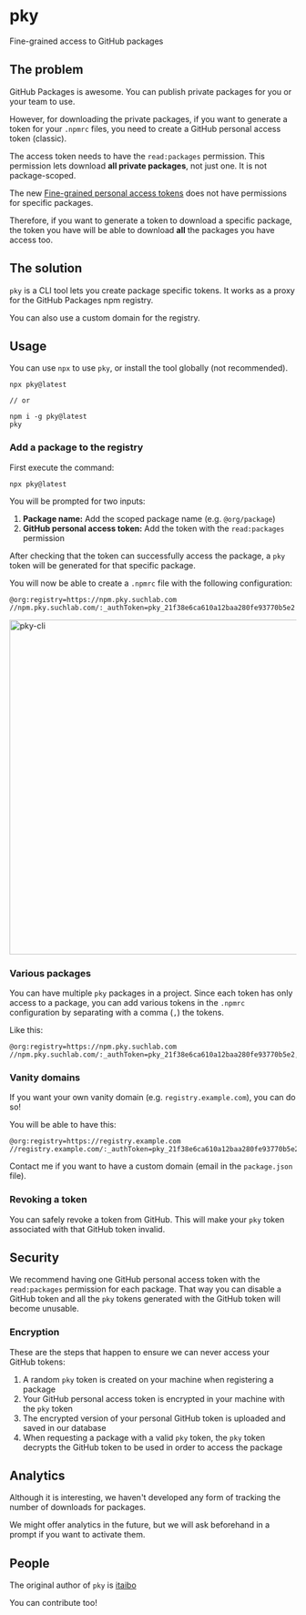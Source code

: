 # pky
Fine-grained access to GitHub packages

## The problem
GitHub Packages is awesome. You can publish private packages for you or your team to use.

However, for downloading the private packages, if you want to generate a token for your `.npmrc` files, you need to create a GitHub personal access token (classic).

The access token needs to have the `read:packages` permission. This permission lets download **all private packages**, not just one. It is not package-scoped.

The new [Fine-grained personal access tokens](https://github.blog/2022-10-18-introducing-fine-grained-personal-access-tokens-for-github/) does not have permissions for specific packages.

Therefore, if you want to generate a token to download a specific package, the token you have will be able to download **all** the packages you have access too.

## The solution
`pky` is a CLI tool lets you create package specific tokens. It works as a proxy for the GitHub Packages npm registry.

You can also use a custom domain for the registry.

## Usage
You can use `npx` to use `pky`, or install the tool globally (not recommended).

```
npx pky@latest

// or

npm i -g pky@latest
pky
```

### Add a package to the registry
First execute the command:
```
npx pky@latest
```

You will be prompted for two inputs:

1. **Package name:** Add the scoped package name (e.g. `@org/package`)
2. **GitHub personal access token:** Add the token with the `read:packages` permission

After checking that the token can successfully access the package, a `pky` token will be generated for that specific package.

You will now be able to create a `.npmrc` file with the following configuration:
```
@org:registry=https://npm.pky.suchlab.com
//npm.pky.suchlab.com/:_authToken=pky_21f38e6ca610a12baa280fe93770b5e2
```

<img width="588" alt="pky-cli" src="https://user-images.githubusercontent.com/4226553/219037376-1980b272-fb2a-4ed0-8641-b9b41a558b11.png">


### Various packages
You can have multiple `pky` packages in a project. Since each token has only access to a package, you can add various tokens in the `.npmrc` configuration by separating with a comma (`,`) the tokens.

Like this:
```
@org:registry=https://npm.pky.suchlab.com
//npm.pky.suchlab.com/:_authToken=pky_21f38e6ca610a12baa280fe93770b5e2,pky_9fcfd816e934f6d4eda43cf2f7734b18
```

### Vanity domains
If you want your own vanity domain (e.g. `registry.example.com`), you can do so!

You will be able to have this:
```
@org:registry=https://registry.example.com
//registry.example.com/:_authToken=pky_21f38e6ca610a12baa280fe93770b5e2
```

Contact me if you want to have a custom domain (email in the `package.json` file).

### Revoking a token
You can safely revoke a token from GitHub. This will make your `pky` token associated with that GitHub token invalid.

## Security
We recommend having one GitHub personal access token with the `read:packages` permission for each package. That way you can disable a GitHub token and all the `pky` tokens generated with the GitHub token will become unusable.

### Encryption
These are the steps that happen to ensure we can never access your GitHub tokens:
1. A random `pky` token is created on your machine when registering a package
2. Your GitHub personal access token is encrypted in your machine with the `pky` token
3. The encrypted version of your personal GitHub token is uploaded and saved in our database
4. When requesting a package with a valid `pky` token, the `pky` token decrypts the GitHub token to be used in order to access the package

## Analytics
Although it is interesting, we haven't developed any form of tracking the number of downloads for packages.

We might offer analytics in the future, but we will ask beforehand in a prompt if you want to activate them.

## People
The original author of `pky` is [itaibo](https://github.com/itaibo)

You can contribute too!
